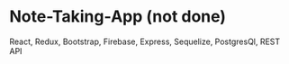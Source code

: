 # Note-Taking-App (not done)

React, Redux, Bootstrap, Firebase, Express, Sequelize, PostgresQl, REST API
